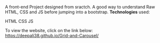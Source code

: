 A front-end Project designed from sractch. A good way to understand Raw HTML, CSS and JS before jumping into a bootstrap.
**Technologies** used:

HTML
CSS
JS

To view the website, click on the link below:
https://deepali38.github.io/Grid-and-Carousel/
